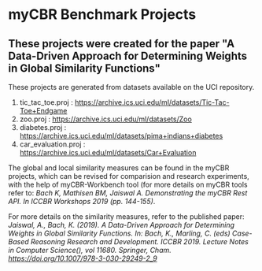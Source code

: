 # myCBR Benchmark Projects
## These projects were created for the paper "A Data-Driven Approach for Determining Weights in Global Similarity Functions" 

These projects are generated from datasets available on the UCI repository.
  1.  tic_tac_toe.proj : https://archive.ics.uci.edu/ml/datasets/Tic-Tac-Toe+Endgame
  2.  zoo.proj : https://archive.ics.uci.edu/ml/datasets/Zoo
  3.  diabetes.proj : https://archive.ics.uci.edu/ml/datasets/pima+indians+diabetes
  4.  car_evaluation.proj : https://archive.ics.uci.edu/ml/datasets/Car+Evaluation

The global and local similarity measures can be found in the myCBR projects, which can be revised for comparision and research experiments, with the help of myCBR-Workbench tool (for more details on myCBR tools refer to: _Bach K, Mathisen BM, Jaiswal A. Demonstrating the myCBR Rest API. In ICCBR Workshops 2019 (pp. 144-155)_.

For more details on the similarity measures, refer to the published paper: _Jaiswal, A., Bach, K. (2019). A Data-Driven Approach for Determining Weights in Global Similarity Functions. In: Bach, K., Marling, C. (eds) Case-Based Reasoning Research and Development. ICCBR 2019. Lecture Notes in Computer Science(), vol 11680. Springer, Cham. https://doi.org/10.1007/978-3-030-29249-2_9_
